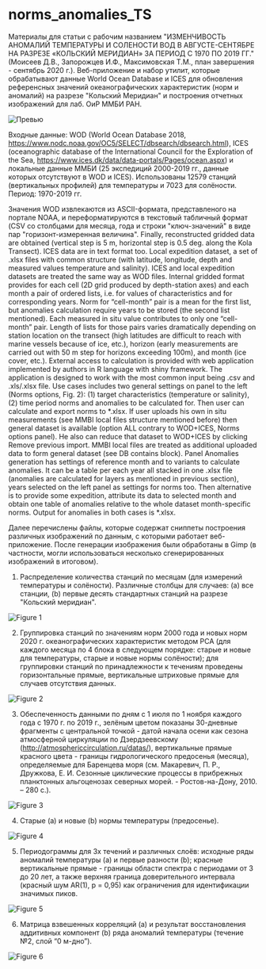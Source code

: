 # norms_anomalies_TS

Материалы для статьи с рабочим названием "ИЗМЕНЧИВОСТЬ АНОМАЛИЙ ТЕМПЕРАТУРЫ И СОЛЕНОСТИ ВОД В АВГУСТЕ-СЕНТЯБРЕ НА РАЗРЕЗЕ «КОЛЬСКИЙ МЕРИДИАН» ЗА ПЕРИОД С 1970 ПО 2019 ГГ." (Моисеев Д.В., Запорожцев И.Ф., Максимовская Т.М., план завершения - сентябрь 2020 г.). Веб-приложение и набор утилит, которые обрабатывают данные World Ocean Database и ICES для обновления референсных значений океанографических характеристик (норм и аномалий) на разрезе "Кольский Меридиан" и построения отчетных изображений для лаб. ОиР ММБИ РАН. 

![Превью](https://github.com/ZifRD/norms_anomalies_TS/blob/master/pics/Area.png)

Входные данные: WOD (World Ocean Database 2018, https://www.nodc.noaa.gov/OC5/SELECT/dbsearch/dbsearch.html), ICES (oceanographic database of the International Council for the Exploration of the Sea, https://www.ices.dk/data/data-portals/Pages/ocean.aspx) и локальные данные ММБИ (25 экспедиций 2000-2019 гг., данные которых отсутствуют в WOD и ICES). Использованы 12579 станций (вертикальных профилей) для температуры и 7023 для солёности. Период: 1970-2019 гг.

Значения WOD извлекаются из ASCII-формата, представленого на портале NOAA, и переформатируются в текстовый табличный формат (CSV со столбцами для месяца, года и строки "ключ-значений" в виде пар "горизонт-измеренная величина". Finally, reconstructed gridded data are obtained (vertical step is 5 m, horizontal step is 0.5 deg. along the Kola Transect). ICES data are in text format too. Local expedition dataset, a set of .xlsx files with common structure (with latitude, longitude, depth and measured values temperature and salinity). ICES and local expedition datasets are treated the same way as WOD files. 
Internal gridded format provides for each cell (2D grid produced by depth-station axes) and each month a pair of ordered lists, i.e. for values of characteristics and for corresponding years. Norm for “cell-month” pair is a mean for the first list, but anomalies calculation require years to be stored (the second list mentioned). Each measured in situ value contributes to only one “cell-month” pair. Length of lists for those pairs varies dramatically depending on station location on the transect (high latitudes are difficult to reach with marine vessels because of ice, etc.), horizon (early measurements are carried out with 50 m step for horizons exceeding 100m), and month (ice cover, etc.). 
External access to calculation is provided with web application implemented by authors in R language with shiny framework. The application is designed to work with the most common input being .csv and .xls/.xlsx file. Use cases includes two general settings on panel to the left (Norms options, Fig. 2): (1) target characteristics (temperature or salinity), (2) time period norms and anomalies to be calculated for. Then user can calculate and export norms to *.xlsx. If user uploads his own in situ measurements (see MMBI local files structure mentioned before) then general dataset is available (option ALL contrary to WOD+ICES, Norms options panel). He also can reduce that dataset to WOD+ICES by clicking Remove previous import. MMBI local files are treated as additional uploaded data to form general dataset (see DB contains block). Panel Anomalies generation has settings of reference month and to variants to calculate anomalies. It can be a table per each year all stacked in one .xlsx file (anomalies are calculated for layers as mentioned in previous section), years selected on the left panel as settings for norms too. Then alternative is to provide some expedition, attribute its data to selected month and obtain one table of anomalies relative to the whole dataset month-specific norms. Output for anomalies in both cases is *.xlsx.


Далее перечислены файлы, которые содержат сниппеты построения различных изображений по данным, с которыми работает веб-приложение. После генерации изображения были обработаны в Gimp (в частности, могли использоваться несколько сгенерированных изображений в итоговом). 

1. Распределение количества станций по месяцам (для измерений температуры и солёности). Различные столбцы для случаев: (a) все станции, (b) первые десять стандартных станций на разрезе "Кольский меридиан".

![Figure 1](https://github.com/ZifRD/norms_anomalies_TS/blob/master/pics/Figure%201.PNG)

2. Группировка станций по значениям норм 2000 года и новых норм 2020 г. океанографических характеристик методом PCA (для каждого месяца по 4 блока в следующем порядке: старые и новые для температуры, старые и новые нормы солёности); для группировки станций по принадлежности к течениям проведены горизонтальные прямые, вертикальные штриховые прямые для случаев отсутствия данных.

![Figure 2](https://github.com/ZifRD/norms_anomalies_TS/blob/master/pics/Figure%202.PNG)

3. Обеспеченность данными по дням с 1 июля по 1 ноября каждого года с 1970 г. по 2019 г., зелёным цветом показаны 30-дневные фрагменты с центральной точкой - датой начала осени как сезона атмосферной циркуляции по Дзердзеевскому (http://atmosphericcirculation.ru/datas/), вертикальные прямые красного цвета - границы гидрологического предосенья (месяца), определяемые для Баренцева моря (см. Макаревич, П. Р., Дружкова, Е. И. Сезонные циклические процессы в прибрежных планктонных альгоценозах северных морей. - Ростов-на-Дону, 2010. – 280 с.).

![Figure 3](https://github.com/ZifRD/norms_anomalies_TS/blob/master/pics/Figure%203.PNG)

4. Старые (a) и новые (b) нормы температуры (предосенье). 

![Figure 4](https://github.com/ZifRD/norms_anomalies_TS/blob/master/pics/Figure%204.PNG)

5. Периодограммы для 3х течений и различных слоёв: исходные ряды аномалий температуры (a) и первые разности (b); красные вертикальные прямые - границы области спектра с периодами от 3 до 20 лет, а также верхняя граница доверительного интервала (красный шум AR(1), p = 0,95) как ограничения для идентификации значимых пиков.

![Figure 5](https://github.com/ZifRD/norms_anomalies_TS/blob/master/pics/Figure%205.PNG)

6. Матрица взвешенных корреляций (a) и результат восстановления аддитивных компонент (b) ряда аномалий температуры (течение №2, слой “0 м-дно”).

![Figure 6](https://github.com/ZifRD/norms_anomalies_TS/blob/master/pics/Figure%206.PNG)


